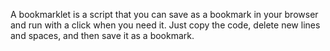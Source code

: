 A bookmarklet is a script that you can save as a bookmark in your browser and run with a click when you need it. Just copy the code, delete new lines and spaces, and then save it as a bookmark.
